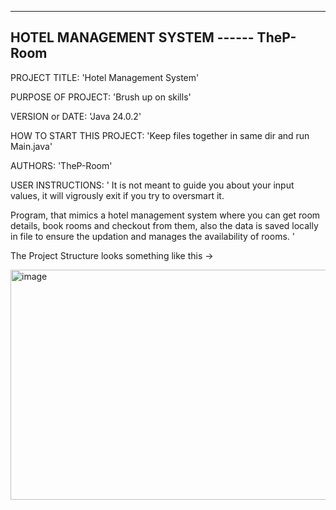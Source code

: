 ----------------------------------------
HOTEL MANAGEMENT SYSTEM ------ TheP-Room
----------------------------------------

PROJECT TITLE: 'Hotel Management System'

PURPOSE OF PROJECT: 'Brush up on skills'

VERSION or DATE: 'Java 24.0.2'

HOW TO START THIS PROJECT: 'Keep files together in same dir and run Main.java'

AUTHORS: 'TheP-Room'

USER INSTRUCTIONS: 
'
It is not meant to guide you about your input values, it 
will vigrously exit if you try to oversmart it.

Program, that mimics a hotel management system
where you can get room details, book rooms and checkout from them,
also the data is saved locally in file to ensure the updation
and manages the availability of rooms.
'

The Project Structure looks something like this ->

<img width="643" height="368" alt="image" src="https://github.com/user-attachments/assets/04d8ee03-8001-4f07-99b6-c6c35850dd89" />
